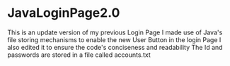 # JavaLoginPage2.0
This is an update version of my previous Login Page
I made use of Java's file storing mechanisms to enable the new User Button in the login Page
I also edited it to ensure the code's conciseness and readability
The Id and passwords are stored in a file called accounts.txt
